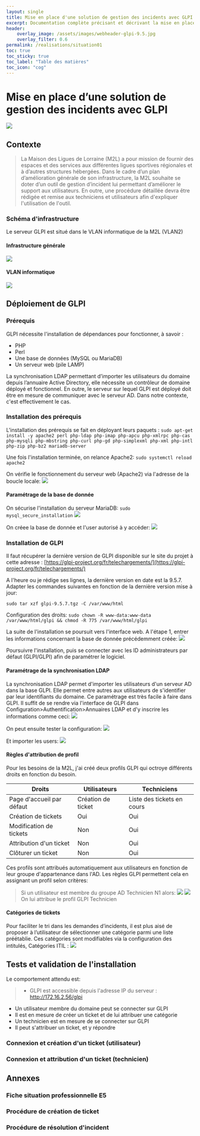 ```yaml
---
layout: single
title: Mise en place d'une solution de gestion des incidents avec GLPI
excerpt: Documentation complète précisant et décrivant la mise en place d'un logiciel de gestion d'incident avec GLPI
header:
    overlay_image: /assets/images/webheader-glpi-9.5.jpg
    overlay_filter: 0.6
permalink: /realisations/situation01
toc: true
toc_sticky: true
toc_label: "Table des matières"
toc_icon: "cog"
---
```

# Mise en place d’une solution de gestion des incidents avec GLPI

![](https://glpi-project.org/wp-content/uploads/2017/03/logo-glpi-bleu-1.png)

## Contexte

> La Maison des Ligues de Lorraine (M2L) a pour mission de fournir des espaces et des services aux différentes ligues sportives régionales et à d’autres structures hébergées.
Dans le cadre d’un plan d’amélioration générale de son infrastructure, la M2L souhaite se doter d’un outil de gestion d’incident lui permettant d’améliorer le support aux utilisateurs. En outre, une procédure détaillée devra être rédigée et remise aux techniciens et utilisateurs afin d'expliquer l'utilisation de l'outil.

### Schéma d'infrastructure

Le serveur GLPI est situé dans le VLAN informatique de la M2L (VLAN2)

#### Infrastructure générale

![](/bts/_pages/exam/infra.png)

#### VLAN informatique

![](/bts/_pages/exam/vlan2.png)

## Déploiement de GLPI

### Prérequis

GLPI nécessite l'installation de dépendances pour fonctionner, à savoir :

- PHP
- Perl
- Une base de données (MySQL ou MariaDB)
- Un serveur web (pile LAMP)

La synchronisation LDAP permettant d’importer les utilisateurs du domaine depuis l’annuaire Active Directory, elle nécessite un contrôleur de domaine déployé et fonctionnel. En outre, le serveur sur lequel GLPI est déployé doit être en mesure de communiquer avec le serveur AD. Dans notre contexte, c'est effectivement le cas.

### Installation des prérequis

L'installation des prérequis se fait en déployant leurs paquets :
`sudo apt-get install -y apache2 perl php-ldap php-imap php-apcu php-xmlrpc php-cas php-mysqli php-mbstring php-curl php-gd php-simplexml php-xml php-intl php-zip php-bz2 mariadb-server`

Une fois l'installation terminée, on relance Apache2:
`sudo systemctl reload apache2`

On vérifie le fonctionnement du serveur web (Apache2) via l'adresse de la boucle locale:
![](/bts/_pages/exam/imgs/apache.png)

#### Paramétrage de la base de donnée

On sécurise l'installation du serveur MariaDB:
`sudo mysql_secure_installation`
![](/bts/_pages/exam/imgs/mysql_secure.png)

On créee la base de donnée et l'user autorisé à y accéder:
![](/bts/_pages/exam/imgs/user_dbase.png)

### Installation de GLPI

Il faut récupérer la dernière version de GLPI disponible sur le site du projet à cette adresse : [https://glpi-project.org/fr/telechargements/](https://glpi-project.org/fr/telechargements/)

A l'heure ou je rédige ses lignes, la dernière version en date est la 9.5.7. Adapter les commandes suivantes en fonction de la dernière version mise à jour:

`sudo tar xzf glpi-9.5.7.tgz -C /var/www/html`

Configuration des droits:
`sudo chown -R www-data:www-data /var/www/html/glpi && chmod -R 775 /var/www/html/glpi`

La suite de l'installation se poursuit vers l'interface web. A l'étape 1, entrer les informations concernant la base de donnée précédemment créée:
![](/bts/_pages/exam/imgs/glpi_web_install.png)

Poursuivre l'installation, puis se connecter avec les ID administrateurs par défaut (GLPI/GLPI) afin de paramétrer le logiciel.

#### Paramétrage de la synchronisation LDAP

La synchronisation LDAP permet d'importer les utilisateurs d'un serveur AD dans la base GLPI. Elle permet entre autres aux utilisateurs de s'identifier par leur identifiants du domaine. Ce paramétrage est très facile à faire dans GLPI. Il suffit de se rendre via l'interface de GLPI dans Configuration>Authentification>Annuaires LDAP et d'y inscrire les informations comme ceci:
![](/bts/_pages/exam/imgs/ldap.png)

On peut ensuite tester la configuration:
![](/bts/_pages/exam/imgs/ldap_config.png)

Et importer les users:
![](/bts/_pages/exam/imgs/ldap_users.png)

#### Règles d'attribution de profil

Pour les besoins de la M2L, j'ai créé deux profils GLPI qui octroye différents droits en fonction du besoin.

|Droits|Utilisateurs|Techniciens|
|------|------------|-----------|
|Page d'accueil par défaut|Création de ticket|Liste des tickets en cours|
|Création de tickets|Oui|Oui|
|Modification de tickets|Non|Oui|
|Attribution d'un ticket|Non|Oui|
|Clôturer un ticket|Non|Oui|

Ces profils sont attribués automatiquement aux utilisateurs en fonction de leur groupe d'appartenance dans l'AD. Les règles GLPI permettent cela en assignant un profil selon critères:

>Si un utilisateur est membre du groupe AD Technicien N1 alors:
![](/bts/_pages/exam/imgs/regle_tech.png)
![](/bts/_pages/exam/imgs/profil_tech.png)
On lui attribue le profil GLPI Technicien

#### Catégories de tickets

Pour faciliter le tri dans les demandes d’incidents, il est plus aisé de proposer à l’utilisateur de sélectionner une catégorie parmi une liste préétablie. Ces catégories sont modifiables via la configuration des intitulés, Catégories ITIL :
![](/bts/_pages/exam/imgs/itil.png)

## Tests et validation de l'installation

Le comportement attendu est:

>- GLPI est accessible depuis l'adresse IP du serveur : <http://172.16.2.56/glpi>
>
- Un utilisateur membre du domaine peut se connecter sur GLPI
- Il est en mesure de créer un ticket et de lui attribuer une catégorie
- Un technicien est en mesure de se connecter sur GLPI
- Il peut s'attribuer un ticket, et y répondre

### Connexion et création d'un ticket (utilisateur)

### Connexion et attribution d'un ticket (technicien)

## Annexes

### Fiche situation professionnelle E5

### Procédure de création de ticket

### Procédure de résolution d'incident
